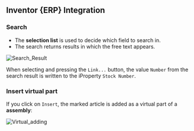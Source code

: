 ## Inventor {ERP} Integration

### Search

+ The **selection list** is used to decide which field to search in.
+ The search returns results in which the free text appears.

![Search_Result](https://user-images.githubusercontent.com/36075173/54995660-8df15380-4fc7-11e9-91d5-8c10ab8ac0bb.png)

When selecting and pressing the `Link...` button, the value `Number` from the search result is written to the iProperty `Stock Number`.

### Insert virtual part

If you click on `Insert`, the marked article is added as a virtual part of a **assembly**:

![Virtual_adding](https://user-images.githubusercontent.com/36075173/54995648-82059180-4fc7-11e9-89d2-75d3c441f597.png)
